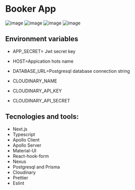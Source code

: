# Booker App

![image](https://drive.google.com/uc?export=view&id=1n7MF8IswFeYoG_uRf_dGlKvD9gBLWYek)
![image](https://drive.google.com/uc?export=view&id=1n7MF8IswFeYoG_uRf_dGlKvD9gBLWYek)
![image](https://drive.google.com/uc?export=view&id=1n7MF8IswFeYoG_uRf_dGlKvD9gBLWYek)
![image](https://drive.google.com/uc?export=view&id=1n7MF8IswFeYoG_uRf_dGlKvD9gBLWYek)

## Environment variables

- APP_SECRET= Jwt secret key
- HOST=Appication hots name
- DATABASE_URL=Postgresql database connection string

- CLOUDINARY_NAME
- CLOUDINARY_API_KEY
- CLOUDINARY_API_SECRET

## Tecnologies and tools:

- Next.js
- Typescript
- Apollo Client
- Apollo Server
- Material-UI
- React-hook-form
- Nexus
- Postgresql and Prisma
- Cloudinary
- Prettier
- Eslint
